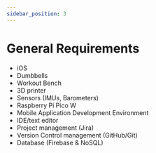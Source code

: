 ```yaml
---
sidebar_position: 3
---
```


# General Requirements
- iOS
- Dumbbells
- Workout Bench
- 3D printer
- Sensors (IMUs, Barometers)
- Raspberry Pi Pico W
- Mobile Application Development Environment
- IDE/text editor
- Project management (Jira)
- Version Control management (GitHub/Git)
- Database (Firebase & NoSQL)


